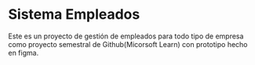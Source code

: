 # Sistema Empleados
Este es un proyecto de gestión de empleados para todo tipo de empresa como proyecto semestral de Github(Micorsoft Learn) 
con prototipo hecho en figma.
